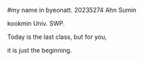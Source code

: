 #my name in byeonatt.
20235274	Ahn Sumin

kookmin Univ. SWP.


Today is the last class, but for you,

it is just the beginning.
